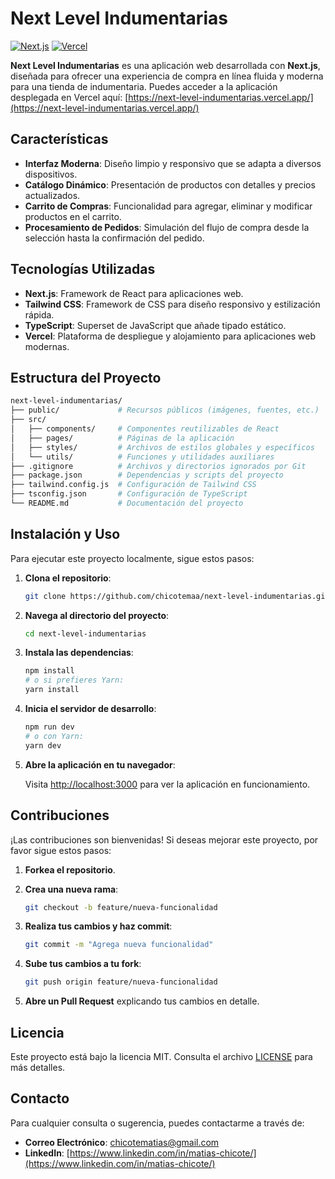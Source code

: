 
# Next Level Indumentarias

[![Next.js](https://img.shields.io/badge/Next.js-12.1.6-blue)](https://nextjs.org/)
[![Vercel](https://vercelbadge.vercel.app/api/chicotemaa/next-level-indumentarias)](https://next-level-indumentarias.vercel.app/)

**Next Level Indumentarias** es una aplicación web desarrollada con **Next.js**, diseñada para ofrecer una experiencia de compra en línea fluida y moderna para una tienda de indumentaria. Puedes acceder a la aplicación desplegada en Vercel aquí: [https://next-level-indumentarias.vercel.app/](https://next-level-indumentarias.vercel.app/)

## Características

- **Interfaz Moderna**: Diseño limpio y responsivo que se adapta a diversos dispositivos.
- **Catálogo Dinámico**: Presentación de productos con detalles y precios actualizados.
- **Carrito de Compras**: Funcionalidad para agregar, eliminar y modificar productos en el carrito.
- **Procesamiento de Pedidos**: Simulación del flujo de compra desde la selección hasta la confirmación del pedido.

## Tecnologías Utilizadas

- **Next.js**: Framework de React para aplicaciones web.
- **Tailwind CSS**: Framework de CSS para diseño responsivo y estilización rápida.
- **TypeScript**: Superset de JavaScript que añade tipado estático.
- **Vercel**: Plataforma de despliegue y alojamiento para aplicaciones web modernas.

## Estructura del Proyecto

```bash
next-level-indumentarias/
├── public/             # Recursos públicos (imágenes, fuentes, etc.)
├── src/
│   ├── components/     # Componentes reutilizables de React
│   ├── pages/          # Páginas de la aplicación
│   ├── styles/         # Archivos de estilos globales y específicos
│   └── utils/          # Funciones y utilidades auxiliares
├── .gitignore          # Archivos y directorios ignorados por Git
├── package.json        # Dependencias y scripts del proyecto
├── tailwind.config.js  # Configuración de Tailwind CSS
├── tsconfig.json       # Configuración de TypeScript
└── README.md           # Documentación del proyecto
```

## Instalación y Uso

Para ejecutar este proyecto localmente, sigue estos pasos:

1. **Clona el repositorio**:

   ```bash
   git clone https://github.com/chicotemaa/next-level-indumentarias.git
   ```

2. **Navega al directorio del proyecto**:

   ```bash
   cd next-level-indumentarias
   ```

3. **Instala las dependencias**:

   ```bash
   npm install
   # o si prefieres Yarn:
   yarn install
   ```

4. **Inicia el servidor de desarrollo**:

   ```bash
   npm run dev
   # o con Yarn:
   yarn dev
   ```

5. **Abre la aplicación en tu navegador**:

   Visita [http://localhost:3000](http://localhost:3000) para ver la aplicación en funcionamiento.

## Contribuciones

¡Las contribuciones son bienvenidas! Si deseas mejorar este proyecto, por favor sigue estos pasos:

1. **Forkea el repositorio**.
2. **Crea una nueva rama**:

   ```bash
   git checkout -b feature/nueva-funcionalidad
   ```

3. **Realiza tus cambios y haz commit**:

   ```bash
   git commit -m "Agrega nueva funcionalidad"
   ```

4. **Sube tus cambios a tu fork**:

   ```bash
   git push origin feature/nueva-funcionalidad
   ```

5. **Abre un Pull Request** explicando tus cambios en detalle.

## Licencia

Este proyecto está bajo la licencia MIT. Consulta el archivo [LICENSE](LICENSE) para más detalles.

## Contacto

Para cualquier consulta o sugerencia, puedes contactarme a través de:

- **Correo Electrónico**: chicotematias@gmail.com
- **LinkedIn**: [https://www.linkedin.com/in/matias-chicote/](https://www.linkedin.com/in/matias-chicote/)

